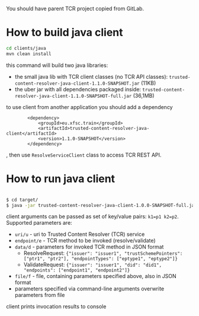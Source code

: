 You should have parent TCR project copied from GitLab.

# How to build java client

```bash
cd clients/java
mvn clean install
```

this command will build two java libraries:
- the small java lib with TCR client classes (no TCR API classes): `trusted-content-resolver-java-client-1.1.0-SNAPSHOT.jar` (11KB)
- the uber jar with all dependencies packaged inside: `trusted-content-resolver-java-client-1.1.0-SNAPSHOT-full.jar` (36,1MB)

to use client from another application you should add a dependency

```
        <dependency>
            <groupId>eu.xfsc.train</groupId>
            <artifactId>trusted-content-resolver-java-client</artifactId>
            <version>1.1.0-SNAPSHOT</version>
        </dependency>
```
, then use `ResolveServiceClient` class to access TCR REST API. 
      
# How to run java client

```bash

$ cd target/
$ java -jar trusted-content-resolver-java-client-1.0.0-SNAPSHOT-full.jar <client arguments>
```

client arguments can be passed as set of key/value pairs: `k1=p1 k2=p2`. Supported parameters are: 

- `uri/u` - uri to Trusted Content Resolver (TCR) service
- `endpoint/e` - TCR method to be invoked (resolve/validate)
- `data/d` - parameters for invoked TCR method in JSON format
    - ResolveRequest: `{"issuer": "issuer1", "trustSchemePointers": ["ptr1", "ptr2"], "endpointTypes": ["eptype1", "eptype2"]}`
    - ValidateRequest: `{"issuer": "issuer1", "did": "did1", "endpoints": ["endpoint1", "endpoint2"]}`
- `file/f` - file, containing parameters specified above, also in JSON format
- parameters specified via command-line arguments overwrite parameters from file

client prints invocation results to console
